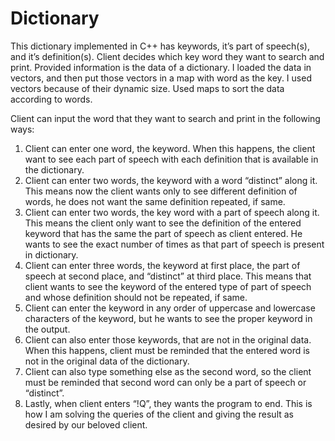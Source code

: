 # Dictionary

This dictionary implemented in C++ has keywords, it’s part of speech(s), and it’s definition(s). Client decides which key word they want to search and print. Provided information is the data of a dictionary. I loaded the data in vectors, and then put those vectors in a map with word as the key. I used vectors because of their dynamic size. Used maps to sort the data according to words. 

Client can input the word that they want to search and print in the following ways:

1. Client can enter one word, the keyword. When this happens, the client want to see each part of speech with each definition that is available in the dictionary.
2. Client can enter two words, the keyword with a word “distinct” along it. This means now the client wants only to see different definition of words, he does not want the same definition repeated, if same.
3. Client can enter two words, the key word with a part of speech along it. This means the client only want to see the definition of the entered keyword that has the same the part of speech as client entered. He wants to see the exact number of times as that part of speech is present in dictionary.
4. Client can enter three words, the keyword at first place, the part of speech at second place, and
“distinct” at third place. This means that client wants to see the keyword of the entered type of part of speech and whose definition should not be repeated, if same.
5. Client can enter the keyword in any order of uppercase and lowercase characters of the keyword, but he wants to see the proper keyword in the output.
6. Client can also enter those keywords, that are not in the original data. When this happens, client must be reminded that the entered word is not in the original data of the dictionary.
7. Client can also type something else as the second word, so the client must be reminded that second word can only be a part of speech or “distinct”.
8. Lastly, when client enters “!Q”, they wants the program to end. This is how I am solving the queries of the client and giving the result as desired by our beloved client.
